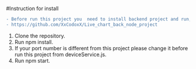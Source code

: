 #Instruction for install

```diff
- Before run this project you  need to install backend project and run, this is the repository for backend - 
- https://github.com/XxCodoxX/Live_chart_back_node_project
```

1.	Clone the repository.
2.	Run npm install.
3.	If your port number is different from this project please change it before run this project from deviceService.js.
4.	Run npm start.
